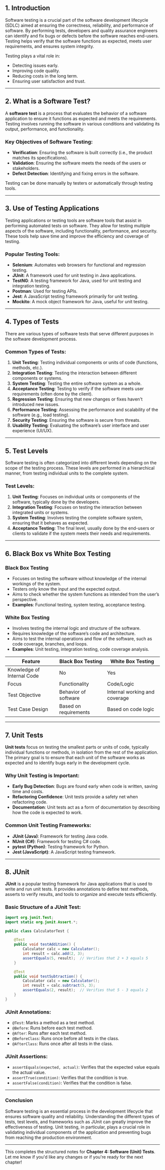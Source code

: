 ## **1. Introduction**

Software testing is a crucial part of the software development lifecycle (SDLC) aimed at ensuring the correctness, reliability, and performance of software. By performing tests, developers and quality assurance engineers can identify and fix bugs or defects before the software reaches end-users. Testing helps verify that the software functions as expected, meets user requirements, and ensures system integrity.

Testing plays a vital role in:

- Detecting issues early.
- Improving code quality.
- Reducing costs in the long term.
- Ensuring user satisfaction and trust.

---

## **2. What is a Software Test?**

A **software test** is a process that evaluates the behavior of a software application to ensure it functions as expected and meets the requirements. Testing involves running the software in various conditions and validating its output, performance, and functionality.

### **Key Objectives of Software Testing:**

- **Verification**: Ensuring the software is built correctly (i.e., the product matches its specifications).
- **Validation**: Ensuring the software meets the needs of the users or stakeholders.
- **Defect Detection**: Identifying and fixing errors in the software.

Testing can be done manually by testers or automatically through testing tools.

---

## **3. Use of Testing Applications**

Testing applications or testing tools are software tools that assist in performing automated tests on software. They allow for testing multiple aspects of the software, including functionality, performance, and security. These tools help save time and improve the efficiency and coverage of testing.

### **Popular Testing Tools:**

- **Selenium**: Automates web browsers for functional and regression testing.
- **JUnit**: A framework used for unit testing in Java applications.
- **TestNG**: A testing framework for Java, used for unit testing and integration testing.
- **Postman**: Used for testing APIs.
- **Jest**: A JavaScript testing framework primarily for unit testing.
- **Mockito**: A mock object framework for Java, useful for unit testing.

---

## **4. Types of Tests**

There are various types of software tests that serve different purposes in the software development process.

### **Common Types of Tests:**

1. **Unit Testing**: Testing individual components or units of code (functions, methods, etc.).
2. **Integration Testing**: Testing the interaction between different components or systems.
3. **System Testing**: Testing the entire software system as a whole.
4. **Acceptance Testing**: Testing to verify if the software meets user requirements (often done by the client).
5. **Regression Testing**: Ensuring that new changes or fixes haven't introduced new issues.
6. **Performance Testing**: Assessing the performance and scalability of the software (e.g., load testing).
7. **Security Testing**: Ensuring the software is secure from threats.
8. **Usability Testing**: Evaluating the software’s user interface and user experience (UI/UX).

---

## **5. Test Levels**

Software testing is often categorized into different levels depending on the scope of the testing process. These levels are performed in a hierarchical manner, from testing individual units to the complete system.

### **Test Levels:**

1. **Unit Testing**: Focuses on individual units or components of the software, typically done by the developers.
2. **Integration Testing**: Focuses on testing the interaction between integrated units or systems.
3. **System Testing**: Involves testing the complete software system, ensuring that it behaves as expected.
4. **Acceptance Testing**: The final level, usually done by the end-users or clients to validate if the system meets their needs and requirements.

---

## **6. Black Box vs White Box Testing**

### **Black Box Testing**

- Focuses on testing the software without knowledge of the internal workings of the system.
- Testers only know the input and the expected output.
- Aims to check whether the system functions as intended from the user’s perspective.
- **Examples**: Functional testing, system testing, acceptance testing.

### **White Box Testing**

- Involves testing the internal logic and structure of the software.
- Requires knowledge of the software’s code and architecture.
- Aims to test the internal operations and flow of the software, such as code coverage, branches, and loops.
- **Examples**: Unit testing, integration testing, code coverage analysis.

|Feature|Black Box Testing|White Box Testing|
|---|---|---|
|Knowledge of Internal Code|No|Yes|
|Focus|Functionality|Code/Logic|
|Test Objective|Behavior of software|Internal working and coverage|
|Test Case Design|Based on requirements|Based on code logic|

---

## **7. Unit Tests**

**Unit tests** focus on testing the smallest parts or units of code, typically individual functions or methods, in isolation from the rest of the application. The primary goal is to ensure that each unit of the software works as expected and to identify bugs early in the development cycle.

### **Why Unit Testing is Important:**

- **Early Bug Detection**: Bugs are found early when code is written, saving time and costs.
- **Refactoring Confidence**: Unit tests provide a safety net when refactoring code.
- **Documentation**: Unit tests act as a form of documentation by describing how the code is expected to work.

### **Common Unit Testing Frameworks**:

- **JUnit (Java)**: Framework for testing Java code.
- **NUnit (C#)**: Framework for testing C# code.
- **pytest (Python)**: Testing framework for Python.
- **Jest (JavaScript)**: A JavaScript testing framework.

---

## **8. JUnit**

**JUnit** is a popular testing framework for Java applications that is used to write and run unit tests. It provides annotations to define test methods, asserts to verify results, and tools to organize and execute tests efficiently.

### **Basic Structure of a JUnit Test**:

```java
import org.junit.Test;
import static org.junit.Assert.*;

public class CalculatorTest {

    @Test
    public void testAddition() {
        Calculator calc = new Calculator();
        int result = calc.add(2, 3);
        assertEquals(5, result);  // Verifies that 2 + 3 equals 5
    }

    @Test
    public void testSubtraction() {
        Calculator calc = new Calculator();
        int result = calc.subtract(5, 3);
        assertEquals(2, result);  // Verifies that 5 - 3 equals 2
    }
}
```

### **JUnit Annotations**:

- `@Test`: Marks a method as a test method.
- `@Before`: Runs before each test method.
- `@After`: Runs after each test method.
- `@BeforeClass`: Runs once before all tests in the class.
- `@AfterClass`: Runs once after all tests in the class.

### **JUnit Assertions**:

- `assertEquals(expected, actual)`: Verifies that the expected value equals the actual value.
- `assertTrue(condition)`: Verifies that the condition is true.
- `assertFalse(condition)`: Verifies that the condition is false.

---

### **Conclusion**

Software testing is an essential process in the development lifecycle that ensures software quality and reliability. Understanding the different types of tests, test levels, and frameworks such as JUnit can greatly improve the effectiveness of testing. Unit testing, in particular, plays a crucial role in validating individual components of the application and preventing bugs from reaching the production environment.

---

This completes the structured notes for **Chapter 4: Software (Unit) Tests**. Let me know if you'd like any changes or if you're ready for the next chapter!